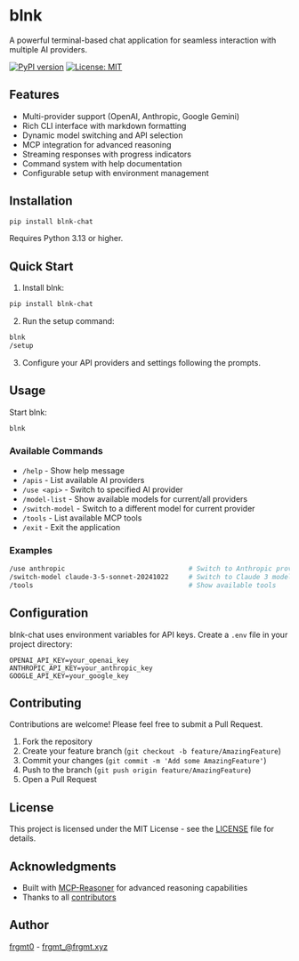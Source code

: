 # blnk

A powerful terminal-based chat application for seamless interaction with multiple AI providers.

[![PyPI version](https://badge.fury.io/py/blnk-chat.svg)](https://badge.fury.io/py/blnk-chat)
[![License: MIT](https://img.shields.io/badge/License-MIT-yellow.svg)](https://opensource.org/licenses/MIT)

## Features

- Multi-provider support (OpenAI, Anthropic, Google Gemini)
- Rich CLI interface with markdown formatting
- Dynamic model switching and API selection
- MCP integration for advanced reasoning
- Streaming responses with progress indicators
- Command system with help documentation
- Configurable setup with environment management

## Installation

```bash
pip install blnk-chat
```

Requires Python 3.13 or higher.

## Quick Start

1. Install blnk:
```bash
pip install blnk-chat
```

2. Run the setup command:
```bash
blnk
/setup
```

3. Configure your API providers and settings following the prompts.

## Usage

Start blnk:
```bash
blnk
```

### Available Commands

- `/help` - Show help message
- `/apis` - List available AI providers
- `/use <api>` - Switch to specified AI provider
- `/model-list` - Show available models for current/all providers
- `/switch-model` - Switch to a different model for current provider
- `/tools` - List available MCP tools
- `/exit` - Exit the application

### Examples

```bash
/use anthropic                               # Switch to Anthropic provider
/switch-model claude-3-5-sonnet-20241022     # Switch to Claude 3 model
/tools                                       # Show available tools
```

## Configuration

blnk-chat uses environment variables for API keys. Create a `.env` file in your project directory:

```env
OPENAI_API_KEY=your_openai_key
ANTHROPIC_API_KEY=your_anthropic_key
GOOGLE_API_KEY=your_google_key
```

## Contributing

Contributions are welcome! Please feel free to submit a Pull Request.

1. Fork the repository
2. Create your feature branch (`git checkout -b feature/AmazingFeature`)
3. Commit your changes (`git commit -m 'Add some AmazingFeature'`)
4. Push to the branch (`git push origin feature/AmazingFeature`)
5. Open a Pull Request

## License

This project is licensed under the MIT License - see the [LICENSE](LICENSE) file for details.

## Acknowledgments

- Built with [MCP-Reasoner](https://github.com/Jacck/mcp-reasoner) for advanced reasoning capabilities
- Thanks to all [contributors](CONTRIBUTORS.md)

## Author

[frgmt0](https://github.com/frgmt0) - frgmt_@frgmt.xyz
